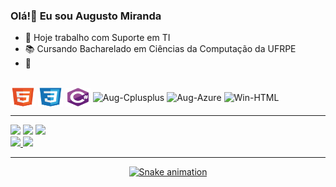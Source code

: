 ### Olá!👋 Eu sou Augusto Miranda

- 🔭 Hoje trabalho com Suporte em TI
- :books: Cursando Bacharelado em Ciências da Computação da UFRPE
- :open_book: 

<!--> <!-->
<div style="display: inline_block"><br>
  <img align="center" alt="Aug-HTML" height="30" width="40" src="https://raw.githubusercontent.com/devicons/devicon/master/icons/html5/html5-original.svg">
  <img align="center" alt="Aug-CSS" height="30" width="40" src="https://raw.githubusercontent.com/devicons/devicon/master/icons/css3/css3-original.svg">
  <img align="center" alt="Aug-Csharp" height="30" width="40" src="https://raw.githubusercontent.com/devicons/devicon/master/icons/csharp/csharp-original.svg">
  <img align="center" alt="Aug-Cplusplus" height="30" width="40" src="https://cdn.jsdelivr.net/gh/devicons/devicon/icons/cplusplus/cplusplus-original.svg">
  <img align="center" alt="Aug-Azure" height="30" width="40" src="https://cdn.jsdelivr.net/gh/devicons/devicon/icons/azure/azure-original.svg">
  <img align="center" alt="Win-HTML" height="30" width="40" src="https://cdn.jsdelivr.net/gh/devicons/devicon/icons/windows8/windows8-original.svg">
</div>

<hr>

<div>
<a href="https://www.instagram.com/augustocsmiranda/" target="_blank"><img src="https://img.shields.io/badge/-Instagram-%23E4405F?style=for-the-badge&logo=instagram&logoColor=white" target="_blank"></a>
<a href = "augustocezarmiranda@outlook.com"><img src="https://img.shields.io/badge/Microsoft_Outlook-0078D4?style=for-the-badge&logo=microsoft-outlook&logoColor=white target="_blank"></a>
<a href="https://www.linkedin.com/in/augusto-c%C3%A9zar-miranda-76529234/" target="_blank"><img src="https://img.shields.io/badge/-LinkedIn-%230077B5?style=for-the-badge&logo=linkedin&logoColor=white" target="_blank"></a>   
</div>

<div>
<a href="https://github.com/augustocsmiranda">
<img height="180em" src="https://github-readme-stats.vercel.app/api/top-langs/?username=augustocsmiranda&layout=compact&langs_count=7&theme=dark"/>
<img height="180em" src="https://github-readme-stats.vercel.app/api?username=augustocsmiranda&show_icons=true&theme=dark&include_all_commits=true&count_private=true"/>
</div>

 <hr>
<div align="center">

  ![Snake animation](https://github.com/augustocsmiranda/augustocsmiranda/blob/output/github-contribution-grid-snake.svg)
  
</div>

